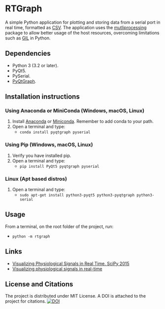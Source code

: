 # RTGraph

A simple Python application for plotting and storing data from a serial port in real time, formatted as [CSV](https://en.wikipedia.org/wiki/Comma-separated_values).
The application uses the [mutliprocessing](https://docs.python.org/3/library/multiprocessing.html) package to allow better usage of the host resources, overcoming limitations such as [GIL](https://docs.python.org/3/glossary.html#term-global-interpreter-lock) in Python.  

## Dependencies
- Python 3 (3.2 or later).
- PyQt5.
- PySerial.
- [PyQtGraph](http://www.pyqtgraph.org/).

## Installation instructions
### Using Anaconda or MiniConda (Windows, macOS, Linux)
1. Install [Anaconda](https://www.continuum.io/downloads) or [Miniconda](https://conda.io/miniconda.html). Remember to add conda to your path.
2. Open a terminal and type:
    - `conda install pyqtgraph pyserial`

### Using Pip (Windows, macOS, Linux)
1. Verify you have installed pip.
2. Open a terminal and type:
    - `pip install PyQt5 pyqtgraph pyserial`

### Linux (Apt based distros)
1. Open a terminal and type:
    - `sudo apt-get install python3-pyqt5 python3-pyqtgraph python3-serial`

## Usage
From a terminal, on the root folder of the project, run:
- `python -m rtgraph`

## Links
- [Visualizing Physiological Signals in Real Time. SciPy 2015](https://www.youtube.com/watch?v=yNOJ_NfzI64&index=1&list=PLiOqvn0zxKhOy6WKGYMz3wHxJRN_zGCvD&t=896s)
- [Visualizing physiological signals in real-time](http://conference.scipy.org/proceedings/scipy2015/pdfs/sebastian_sepulveda.pdf)

## License and Citations
The project is distributed under MIT License. A DOI is attached to the project for citations.
[![DOI](https://zenodo.org/badge/doi/10.5281/zenodo.12789.svg)](http://dx.doi.org/10.5281/zenodo.12789)

